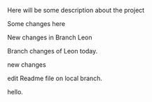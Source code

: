 Here will be some description about the project


Some changes here 

New changes in Branch Leon


Branch changes of Leon today. 

new changes

edit Readme file on local branch.

hello.